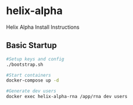 # helix-alpha
Helix Alpha Install Instructions

## Basic Startup
```bash
#Setup keys and config
./bootstrap.sh

#Start containers
docker-compose up -d

#Generate dev users
docker exec helix-alpha-rna /app/rna dev users
```
